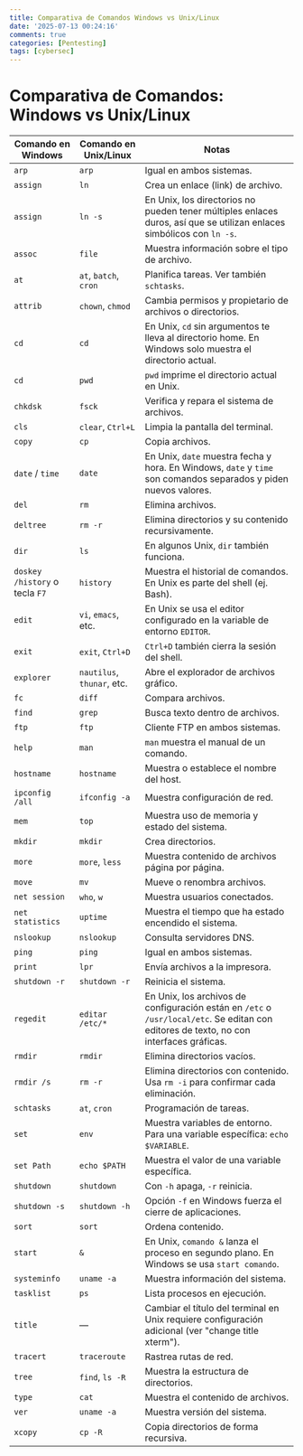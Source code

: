 ```yaml
---
title: Comparativa de Comandos Windows vs Unix/Linux
date: '2025-07-13 00:24:16'
comments: true
categories: [Pentesting]
tags: [cybersec]
---
```



#  Comparativa de Comandos: Windows vs Unix/Linux

| Comando en Windows             | Comando en Unix/Linux      | Notas                                                                                                                                   |
| ------------------------------ | -------------------------- | --------------------------------------------------------------------------------------------------------------------------------------- |
| `arp`                          | `arp`                      | Igual en ambos sistemas.                                                                                                                |
| `assign`                       | `ln`                       | Crea un enlace (link) de archivo.                                                                                                       |
| `assign`                       | `ln -s`                    | En Unix, los directorios no pueden tener múltiples enlaces duros, así que se utilizan enlaces simbólicos con `ln -s`.                   |
| `assoc`                        | `file`                     | Muestra información sobre el tipo de archivo.                                                                                           |
| `at`                           | `at`, `batch`, `cron`      | Planifica tareas. Ver también `schtasks`.                                                                                               |
| `attrib`                       | `chown`, `chmod`           | Cambia permisos y propietario de archivos o directorios.                                                                                |
| `cd`                           | `cd`                       | En Unix, `cd` sin argumentos te lleva al directorio home. En Windows solo muestra el directorio actual.                                 |
| `cd`                           | `pwd`                      | `pwd` imprime el directorio actual en Unix.                                                                                             |
| `chkdsk`                       | `fsck`                     | Verifica y repara el sistema de archivos.                                                                                               |
| `cls`                          | `clear`, `Ctrl+L`          | Limpia la pantalla del terminal.                                                                                                        |
| `copy`                         | `cp`                       | Copia archivos.                                                                                                                         |
| `date` / `time`                | `date`                     | En Unix, `date` muestra fecha y hora. En Windows, `date` y `time` son comandos separados y piden nuevos valores.                        |
| `del`                          | `rm`                       | Elimina archivos.                                                                                                                       |
| `deltree`                      | `rm -r`                    | Elimina directorios y su contenido recursivamente.                                                                                      |
| `dir`                          | `ls`                       | En algunos Unix, `dir` también funciona.                                                                                                |
| `doskey /history` o tecla `F7` | `history`                  | Muestra el historial de comandos. En Unix es parte del shell (ej. Bash).                                                                |
| `edit`                         | `vi`, `emacs`, etc.        | En Unix se usa el editor configurado en la variable de entorno `EDITOR`.                                                                |
| `exit`                         | `exit`, `Ctrl+D`           | `Ctrl+D` también cierra la sesión del shell.                                                                                            |
| `explorer`                     | `nautilus`, `thunar`, etc. | Abre el explorador de archivos gráfico.                                                                                                 |
| `fc`                           | `diff`                     | Compara archivos.                                                                                                                       |
| `find`                         | `grep`                     | Busca texto dentro de archivos.                                                                                                         |
| `ftp`                          | `ftp`                      | Cliente FTP en ambos sistemas.                                                                                                          |
| `help`                         | `man`                      | `man` muestra el manual de un comando.                                                                                                  |
| `hostname`                     | `hostname`                 | Muestra o establece el nombre del host.                                                                                                 |
| `ipconfig /all`                | `ifconfig -a`              | Muestra configuración de red.                                                                                                           |
| `mem`                          | `top`                      | Muestra uso de memoria y estado del sistema.                                                                                            |
| `mkdir`                        | `mkdir`                    | Crea directorios.                                                                                                                       |
| `more`                         | `more`, `less`             | Muestra contenido de archivos página por página.                                                                                        |
| `move`                         | `mv`                       | Mueve o renombra archivos.                                                                                                              |
| `net session`                  | `who`, `w`                 | Muestra usuarios conectados.                                                                                                            |
| `net statistics`               | `uptime`                   | Muestra el tiempo que ha estado encendido el sistema.                                                                                   |
| `nslookup`                     | `nslookup`                 | Consulta servidores DNS.                                                                                                                |
| `ping`                         | `ping`                     | Igual en ambos sistemas.                                                                                                                |
| `print`                        | `lpr`                      | Envía archivos a la impresora.                                                                                                          |
| `shutdown -r`                  | `shutdown -r`              | Reinicia el sistema.                                                                                                                    |
| `regedit`                      | `editar /etc/*`            | En Unix, los archivos de configuración están en `/etc` o `/usr/local/etc`. Se editan con editores de texto, no con interfaces gráficas. |
| `rmdir`                        | `rmdir`                    | Elimina directorios vacíos.                                                                                                             |
| `rmdir /s`                     | `rm -r`                    | Elimina directorios con contenido. Usa `rm -i` para confirmar cada eliminación.                                                         |
| `schtasks`                     | `at`, `cron`               | Programación de tareas.                                                                                                                 |
| `set`                          | `env`                      | Muestra variables de entorno. Para una variable específica: `echo $VARIABLE`.                                                           |
| `set Path`                     | `echo $PATH`               | Muestra el valor de una variable específica.                                                                                            |
| `shutdown`                     | `shutdown`                 | Con `-h` apaga, `-r` reinicia.                                                                                                          |
| `shutdown -s`                  | `shutdown -h`              | Opción `-f` en Windows fuerza el cierre de aplicaciones.                                                                                |
| `sort`                         | `sort`                     | Ordena contenido.                                                                                                                       |
| `start`                        | `&`                        | En Unix, `comando &` lanza el proceso en segundo plano. En Windows se usa `start comando`.                                              |
| `systeminfo`                   | `uname -a`                 | Muestra información del sistema.                                                                                                        |
| `tasklist`                     | `ps`                       | Lista procesos en ejecución.                                                                                                            |
| `title`                        | —                          | Cambiar el título del terminal en Unix requiere configuración adicional (ver "change title xterm").                                     |
| `tracert`                      | `traceroute`               | Rastrea rutas de red.                                                                                                                   |
| `tree`                         | `find`, `ls -R`            | Muestra la estructura de directorios.                                                                                                   |
| `type`                         | `cat`                      | Muestra el contenido de archivos.                                                                                                       |
| `ver`                          | `uname -a`                 | Muestra versión del sistema.                                                                                                            |
| `xcopy`                        | `cp -R`                    | Copia directorios de forma recursiva.                                                                                                   |

